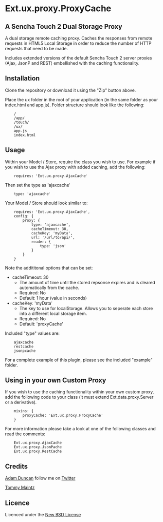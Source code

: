 # Ext.ux.proxy.ProxyCache
## A Sencha Touch 2 Dual Storage Proxy

A dual storage remote caching proxy. Caches the responses from remote requests in HTML5 Local Storage in order to reduce the number of HTTP requests that need to be made.

Includes extended versions of the default Sencha Touch 2 server proxies (Ajax, JsonP and REST) embellished with the caching functionality.

## Installation

Clone the repository or download it using the "Zip" button above.

Place the ux folder in the root of your application (in the same folder as your index.html and app.js).
Folder structure should look like the following:

		/
		/app/
		/touch/
		/ux/
		app.js
		index.html

## Usage

Within your Model / Store, require the class you wish to use.
For example if you wish to use the Ajax proxy with added caching, add the following:

		requires: 'Ext.ux.proxy.AjaxCache'

Then set the type as 'ajaxcache'
	
		type: 'ajaxcache'

Your Model / Store should look similar to:

		requires: 'Ext.ux.proxy.AjaxCache',
		config:	{
			proxy: {
				type: 'ajaxcache',
				cacheTimeout: 30,
				cacheKey: 'myData',
				url: '/url/to/api/',
				reader: {
					type: 'json'
				}
			}
		}

Note the addititonal options that can be set:

* cacheTimeout: 30
	*	The amount of time until the stored repsonse expires and is cleared automatically from the cache. 
	* Required: No
	*	Default: 1 hour (value in seconds)
* cacheKey: 'myData'
	*	The key to use for localStorage. Allows you to seperate each store into a different local storage item. 
	* Required: No
	* Default: 'proxyCache'

Included "type" values are:

		ajaxcache
		restcache
		jsonpcache

For a complete example of this plugin, please see the included "example" folder.

## Using in your own Custom Proxy

If you wish to use the caching functionality within your own custom proxy, add the following code to your class (it must extend Ext.data.proxy.Server or a derivative).

		mixins: {
			proxyCache: 'Ext.ux.proxy.ProxyCache'
		}

For more information please take a look at one of the following classes and read the comments:
		
		Ext.ux.proxy.AjaxCache
		Ext.ux.proxy.JsonPache
		Ext.ux.proxy.RestCache

## Credits

[Adam Duncan](https://github.com/aduncan88) follow me on [Twitter](http://twitter.com/ajduncan88)

[Tommy Maintz](http://twitter.com/tmaintz)

## Licence
Licenced under the [New BSD License](http://opensource.org/licenses/bsd-license.php)